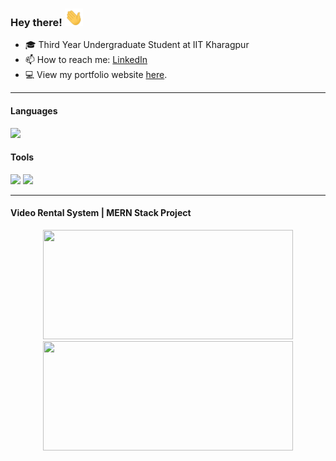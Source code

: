 ### Hey there! <img src="https://raw.githubusercontent.com/ABSphreak/ABSphreak/master/gifs/Hi.gif" height="28px">

- 🎓 Third Year Undergraduate Student at IIT Kharagpur
- 📫 How to reach me: [LinkedIn](https://www.linkedin.com/in/harshit-jain-4081a0256/)
- 💻 View my portfolio website [here](https://harshit-jain52.github.io).
<hr>

#### Languages
<p>
    <img src="https://skillicons.dev/icons?i=c,cpp,py,html,css,js,ts,go,dart,bash" />
</p>

#### Tools
<p>
    <img src="https://skillicons.dev/icons?i=react,express,nodejs,mongodb,sass,tailwind,flutter,firebase,docker,fastapi" /> <a href="https://hyperdiv.io/" target="_blank"><img src="https://hyperdiv.io/hd-logo-white.svg" width="47vw"/> </a>
</p>
<hr>

#### Video Rental System | MERN Stack Project

<p align="center">
  <a href = "https://github.com/harshit-jain52/VRS-Backend">
    <img height="175" width="400" src="https://github-readme-stats.vercel.app/api/pin/?username=harshit-jain52&repo=VRS-Backend&show_owner=true&theme=algolia"/>
  </a>
  <a href = "https://github.com/Cath3dr4l/VRS-Frontend">
    <img height="175" width="400" src="https://github-readme-stats.vercel.app/api/pin/?username=Cath3dr4l&repo=VRS-Frontend&show_owner=true&theme=algolia"/>
  </a>
</p>
